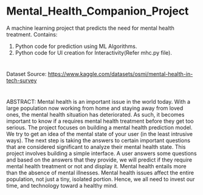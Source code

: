 # Mental_Health_Companion_Project
A machine learning project that predicts the need for mental health treatment.
Contains:
1. Python code for prediction using ML Algorithms.
2. Python code for UI creation for Interactivity(Refer mhc.py file).
#
Dataset Source: https://www.kaggle.com/datasets/osmi/mental-health-in-tech-survey
#
ABSTRACT: Mental health is an important issue in the world today. With a large population now working 
from home and staying away from loved ones, the mental health situation has deteriorated. 
As such, it becomes important to know if a requires mental health treatment before they get 
too serious. The project focuses on building a mental health prediction model. We try to get 
an idea of the mental state of your user (in the least intrusive ways). The next step is taking
the answers to certain important questions that are considered significant to analyze their 
mental health state. This project involves building a simple interface. A user answers some 
questions and based on the answers that they provide, we will predict if they require mental 
health treatment or not and display it. 
Mental health entails more than the absence of mental illnesses. Mental health issues affect 
the entire population, not just a tiny, isolated portion. Hence, we all need to invest our time, 
and technology toward a healthy mind.
